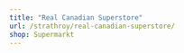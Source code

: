 ```yaml
---
title: "Real Canadian Superstore"
url: /strathroy/real-canadian-superstore/
shop: Supermarkt
---
```

